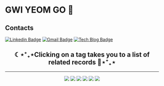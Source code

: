 # GWI YEOM GO 👋


## Contacts
[![Linkedin Badge](https://img.shields.io/badge/-LinkedIn-blue?style=flat-square&logo=Linkedin&logoColor=white&link=https://www.linkedin.com/in/gwiyeom-go-aba947229/)](https://www.linkedin.com/in/gwiyeom-go-aba947229/)
[![Gmail Badge](https://img.shields.io/badge/Gmail-d14836?style=flat-square&logo=Gmail&logoColor=white&link=mailto:gwiyeomgo@gmail.com)](mailto:gwiyeomgo@gmail.com)
 [![Tech Blog Badge](http://img.shields.io/badge/-Tech%20blog-black?style=flat-square&logo=github&link=https://gwiyeomgo.github.io/blog/)](https://gwiyeomgo.github.io/)
 
<div align="center">
  <h2 align="center">☾⋆⁺₊⋆Clicking on a tag takes you to a list of related records 🌻️⋆⁺₊⋆</h2>
  <hr/>
  <p >
      <a href="https://gwiyeomgo.github.io/tags/javascript"><img src="https://img.shields.io/badge/JAVASCRIPT-F7DF1E?style=for-the-badge&logo=javascript&logoColor=black"/></a>
      <a href="https://gwiyeomgo.github.io/tags/react"><img src="https://img.shields.io/badge/React-20232A?style=for-the-badge&logo=react&logoColor=61DAFB"/></a>
      <a href="https://gwiyeomgo.github.io/tags/golang"><img src="https://img.shields.io/badge/GOLANG-00ADD8?style=for-the-badge&logo=go&logoColor=white"/></a>
      <a href="https://gwiyeomgo.github.io/tags/mysql"><img src="https://img.shields.io/badge/MYSQL-4479A1?style=for-the-badge&logo=MySQL&logoColor=white"/></a>
      <a href="https://gwiyeomgo.github.io/tags/mysql"><img src="https://img.shields.io/badge/SQLite-07405E?style=for-the-badge&logo=sqlite&logoColor=white"/></a>
      <a href="https://gwiyeomgo.github.io/tags/git"><img src="https://img.shields.io/badge/GIT-07405E?style=for-the-badge&logo=sqlite&logoColor=white"/></a>
  </p>
<div/>
<!--
**gwiyeomgo/gwiyeomgo** is a ✨ _special_ ✨ repository because its `README.md` (this file) appears on your GitHub profile.

Here are some ideas to get you started:
- 🔭 I’m currently working on ...
- 🌱 I’m currently learning ...
- 🔭 I’m currently working on ...
- 🌱 I’m currently learning ...
- 👯 I’m looking to collaborate on ...
- 🤔 I’m looking for help with ...
- 💬 Ask me about ...
- 📫 How to reach me: ...
- 😄 Pronouns: ...
- ⚡ Fun fact: ...


 
Dillinger is a cloud-enabled, mobile-ready, offline-storage compatible,
AngularJS-powered HTML5 Markdown editor.

- Type some Markdown on the left
- See HTML in the right
- ✨Magic ✨
	
  [![Youtube Badge](https://img.shields.io/badge/Youtube-ff0000?style=flat-square&logo=youtube&link={link})]({link})
	
  [![Facebook Badge](https://img.shields.io/badge/facebook-1877f2?style=flat-square&logo=facebook&logoColor=white&link={link})]({link})

- ![Antdesign Badge](https://img.shields.io/badge/Antdesign-3766AB?style=flat-square&logo=Antdesign&logoColor=white)  - great UI boilerplate for modern web apps

	
-->
